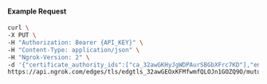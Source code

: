 <!-- Code generated for API Clients. DO NOT EDIT. -->

#### Example Request

```bash
curl \
-X PUT \
-H "Authorization: Bearer {API_KEY}" \
-H "Content-Type: application/json" \
-H "Ngrok-Version: 2" \
-d '{"certificate_authority_ids":["ca_32awGKHyJgWDPAurSBGbXFrc7KD"],"enabled":true}' \
https://api.ngrok.com/edges/tls/edgtls_32awGEOxKFMfwmfQLOJn1GOZQ9O/mutual_tls
```
